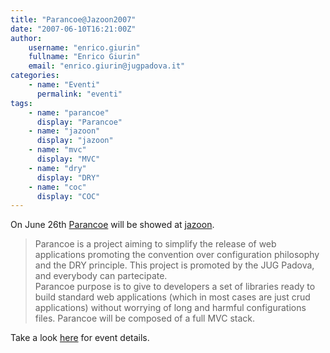 ```yaml
---
title: "Parancoe@Jazoon2007"
date: "2007-06-10T16:21:00Z"
author:
    username: "enrico.giurin"
    fullname: "Enrico Giurin"
    email: "enrico.giurin@jugpadova.it"
categories:
    - name: "Eventi"
      permalink: "eventi"
tags:
    - name: "parancoe"
      display: "Parancoe"
    - name: "jazoon"
      display: "jazoon"
    - name: "mvc"
      display: "MVC"
    - name: "dry"
      display: "DRY"
    - name: "coc"
      display: "COC"
---
```


On June 26th <a href="https://parancoe.dev.java.net/">Parancoe</a> will
be showed at <a href="http://jazoon.com/en.html">jazoon</a>.

> Parancoe is a project aiming to simplify the release of web
> applications promoting the convention over configuration philosophy
> and the DRY principle. This project is promoted by the JUG Padova, and
> everybody can partecipate.\
> Parancoe purpose is to give to developers a set of libraries ready to
> build standard web applications (which in most cases are just crud
> applications) without worrying of long and harmful configurations
> files. Parancoe will be composed of a full MVC stack.

Take a look
<a href="http://jazoon.com/en/conference/presentationdetails.html?type=sid&detail=1720">here</a>
for event details.
